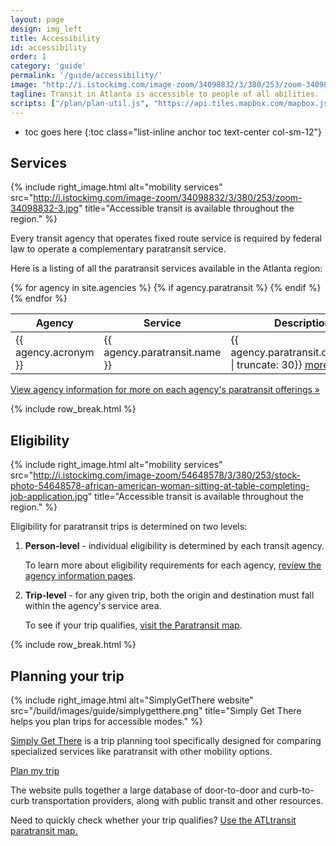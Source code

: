 ```yaml
---
layout: page
design: img_left
title: Accessibility
id: accessibility
order: 1
category: 'guide'
permalink: '/guide/accessibility/'
image: "http://i.istockimg.com/image-zoom/34098832/3/380/253/zoom-34098832-3.jpg"
tagline: Transit in Atlanta is accessible to people of all abilities.  Paratransit, as well as most fixed route (i.e., bus and train) service, is available to eligible seniors and persons with disabilities.
scripts: ["/plan/plan-util.js", "https://api.tiles.mapbox.com/mapbox.js/plugins/turf/v2.0.0/turf.min.js"]
---
```


* toc goes here
{:toc class="list-inline anchor toc text-center col-sm-12"}

## Services

{% include right_image.html alt="mobility services" src="http://i.istockimg.com/image-zoom/34098832/3/380/253/zoom-34098832-3.jpg" title="Accessible transit is available throughout the region." %}

Every transit agency that operates fixed route service is required by federal law to operate a complementary paratransit service.

Here is a listing of all the paratransit services available in the Atlanta region:

<div class="row">
<div class="col-sm-6">
	<table class="table">
		<thead>
			<th>Agency</th><th>Service</th><th>Description</th><th>Website</th>
		</thead>
		<tbody>
			{% for agency in site.agencies %}
			{% if agency.paratransit %}
			<tr><td>{{ agency.acronym }}</td><td>{{ agency.paratransit.name }}</td><td>{{ agency.paratransit.description | truncate: 30}} <a href="{{ agency.url }}#paratransit">more »</a></td><td><a target="_blank" href="{{ agency.paratransit.url }}">link<i class="fa fa-external-link left-5"></i><span class="sr-only">Paratransit website link</span></a></td></tr>
			{% endif %}
			{% endfor %}
		</tbody>
	</table>
</div>
</div>

[View agency information for more on each agency's paratransit offerings »](/about/agencies)

{% include row_break.html %}

## Eligibility

{% include right_image.html alt="mobility services" src="http://i.istockimg.com/image-zoom/54648578/3/380/253/stock-photo-54648578-african-american-woman-sitting-at-table-completing-job-application.jpg" title="Accessible transit is available throughout the region." %}

Eligibility for paratransit trips is determined on two levels:

1. **Person-level** - individual eligibility is determined by each transit agency.  

   To learn more about eligibility requirements for each agency, [review the agency information pages](/about/agencies).
2. **Trip-level** - for any given trip, both the origin and destination must fall within the agency's service area.  

   To see if your trip qualifies, [visit the Paratransit map](/maps/paratransit).

{% include row_break.html %}

## Planning your trip


{% include right_image.html alt="SimplyGetThere website" src="/build/images/guide/simplygetthere.png" title="Simply Get There helps you plan trips for accessible modes." %}


[Simply Get There](http://www.simplygetthere.org) is a trip planning tool specifically designed for comparing specialized services like paratransit with other mobility options.

[<i class="fa fa-arrow-circle-o-right right-5"></i>Plan my trip](http://www.simplygetthere.org)

The website pulls together a large database of door-to-door and curb-to-curb transportation providers, along with public transit and other resources.

Need to quickly check whether your trip qualifies?  [Use the ATLtransit paratransit map.](/maps/paratransit)

